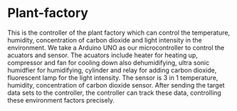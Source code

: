 # Plant-factory
This is the controller of the plant factory which can control the temperature, humidity, concentration of carbon dioxide and light intensity in the environment.
We take a Arduino UNO as our microcontroller to control the acuators and sensor.
The acuators include heater for heating up, compressor and fan for cooling down also dehumidifying, ultra sonic humidfier for humidifying, cylinder and relay for adding carbon dioxide, fluorescent lamp for the light intensity.
The sensor is 3 in 1 temperature, humidity, concentration of carbon dioxide sensor.
After sending the target data sets to the controller, the controller can track these data, controlling these environment factors precisely.
